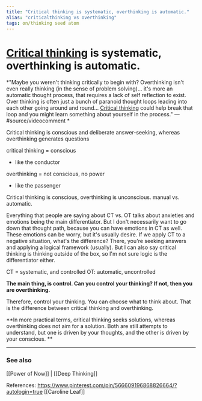```yaml
---
title: "Critical thinking is systematic, overthinking is automatic."
alias: "criticalthinking vs overthinking"
tags: on/thinking seed atom
---
```


# [Critical thinking](critical-thinking.md) is systematic, overthinking is automatic. 
*"Maybe you weren't thinking critically to begin with? Overthinking isn't even really thinking (in the sense of problem solving)... it's more an automatic thought process, that requires a lack of self reflection to exist. Over thinking is often just a bunch of paranoid thought loops leading into each other going around and round... [Critical thinking](critical-thinking.md) could help break that loop and you might learn something about yourself in the process." — #source/videocomment *

Critical thinking is conscious and deliberate answer-seeking, whereas overthinking generates questions

critical thinking = conscious
- like the conductor

overthinking = not conscious, no power
- like the passenger 

Critical thinking is conscious, overthinking is unconscious. 
manual vs. automatic. 

Everything that people are saying about CT vs. OT talks about anxieties and emotions being the main differentiator. But I don't necessarily want to go down that thought path, because you can have emotions in CT as well. These emotions can be worry, but it's usually desire. If we apply CT to a negative situation, what's the difference? There, you're seeking answers and applying a logical framework (usually). But I can also say critical thinking is thinking outside of the box, so I'm not sure logic is the differentiator either. 

CT = systematic, and controlled
OT: automatic, uncontrolled

**The main thing, is control. Can you control your thinking? If not, then you are overthinking.**

Therefore, control your thinking. You can choose what to think about. That is the difference between critical thinking and overthinking. 

**In more practical terms, critical thinking seeks solutions, whereas overthinking does not aim for a solution. Both are still attempts to understand, but one is driven by your thoughts, and the other is driven by your conscious. **

-------------
### See also
[[Power of Now]] | [[Deep Thinking]]

References:
https://www.pinterest.com/pin/566609196868826664/?autologin=true [[Caroline Leaf]]
